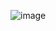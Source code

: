 ![image](https://user-images.githubusercontent.com/105197541/202065951-4d57e6aa-66bd-4131-8016-504818aaeb05.png)
